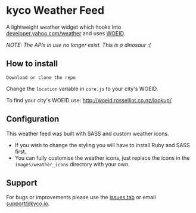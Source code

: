 kyco Weather Feed
=================

A lightweight weather widget which hooks into [developer.yahoo.com/weather](https://developer.yahoo.com/weather/) and uses [WOEID](http://www.woeidlookup.com/).

*NOTE: The APIs in use no longer exist. This is a dinosaur :(*

How to install
--------------

    Download or clone the repo

Change the `location` variable in `core.js` to your city's WOEID.

To find your city's WOEID use: http://woeid.rosselliot.co.nz/lookup/


Configuration
-------------

This weather feed was built with SASS and custom weather icons.
- If you wish to change the styling you will have to install Ruby and SASS first.
- You can fully customise the weather icons, just replace the icons in the `images/weather_icons` directory with your own.


Support
-------

For bugs or improvements please use the [issues tab](https://github.com/kyco/kyco-weatherfeed/issues) or email [support@kyco.io](mailto:support@kyco.io).
